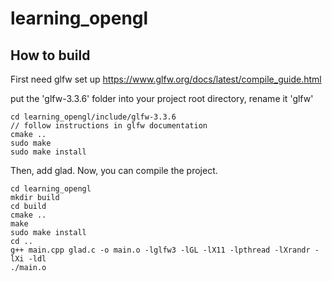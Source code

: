 # learning_opengl
## How to build
First need glfw set up
https://www.glfw.org/docs/latest/compile_guide.html

put the 'glfw-3.3.6' folder into your project root directory, rename it 'glfw'

```
cd learning_opengl/include/glfw-3.3.6
// follow instructions in glfw documentation
cmake ..
sudo make
sudo make install

```
Then, add glad. 
Now, you can compile the project.

```
cd learning_opengl
mkdir build
cd build
cmake ..
make
sudo make install
cd ..
g++ main.cpp glad.c -o main.o -lglfw3 -lGL -lX11 -lpthread -lXrandr -lXi -ldl
./main.o
```
